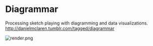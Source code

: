 Diagrammar
==========
Processing sketch playing with diagramming and data visualizations.
http://danielmclaren.tumblr.com/tagged/diagrammar

![render.png](https://raw.githubusercontent.com/danielgm/Diagrammar/emoji/render.png)
